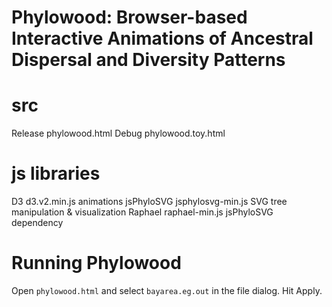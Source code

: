 Phylowood: Browser-based Interactive Animations of Ancestral Dispersal and Diversity Patterns
=======================================================================================

# src
Release	phylowood.html
Debug	phylowood.toy.html

# js libraries
D3	d3.v2.min.js	animations
jsPhyloSVG	jsphylosvg-min.js	SVG tree manipulation & visualization
Raphael	raphael-min.js	jsPhyloSVG dependency

# Running Phylowood
Open `phylowood.html` and select `bayarea.eg.out` in the file dialog.  Hit Apply.